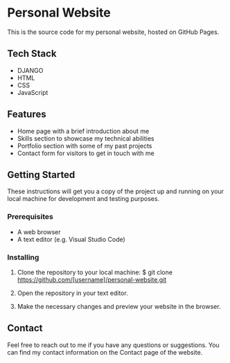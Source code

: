 # Personal Website

This is the source code for my personal website, hosted on GitHub Pages.

## Tech Stack
- DJANGO
- HTML
- CSS
- JavaScript

## Features
- Home page with a brief introduction about me
- Skills section to showcase my technical abilities
- Portfolio section with some of my past projects
- Contact form for visitors to get in touch with me

## Getting Started

These instructions will get you a copy of the project up and running on your local machine for development and testing purposes.

### Prerequisites
- A web browser
- A text editor (e.g. Visual Studio Code)

### Installing

1. Clone the repository to your local machine:
$ git clone https://github.com/[username]/personal-website.git


2. Open the repository in your text editor.

3. Make the necessary changes and preview your website in the browser.


## Contact

Feel free to reach out to me if you have any questions or suggestions. You can find my contact 
information on the Contact page of the website.

